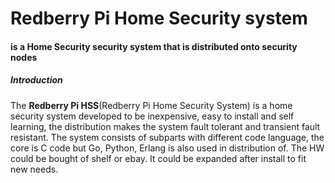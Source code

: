 # Redberry Pi Home Security system #
#### is a Home Security security system that is distributed onto security nodes ####

##### Introduction #####

The **Redberry Pi HSS**(Redberry Pi Home Security System) is a home security system developed to be inexpensive, easy to install and self learning, the distribution makes the system fault tolerant and transient fault resistant. The system consists of subparts with different code language, the core is C code but Go, Python, Erlang is also used in distribution of. The HW could be bought of shelf or ebay. It could be expanded after install to fit new needs. 



